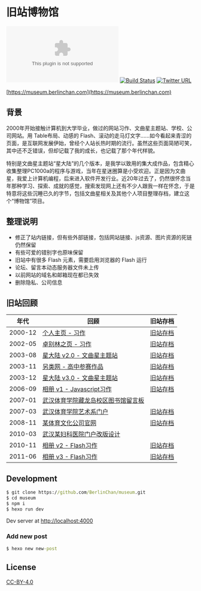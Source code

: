 # 旧站博物馆
![Website](https://img.shields.io/website/https/museum.berlinchan.com)
[![Build Status](https://travis-ci.com/BerlinChan/museum.svg?branch=master)](https://travis-ci.com/BerlinChan/museum)
[![Twitter URL](https://img.shields.io/twitter/url/https/BerlinChanCom?style=social)](https://twitter.com/BerlinChanCom)

[https://museum.berlinchan.com](https://museum.berlinchan.com)

## 背景
2000年开始接触计算机到大学毕业，做过的网站习作、文曲星主题站、学校、公司网站。用 Table布局、动感的 Flash、滚动的走马灯文字……如今看起来青涩的页面，是互联网发展伊始，曾经个人站长热时期的流行。虽然这些页面简陋可笑，其中还不乏错误，但却记载了我的成长，也记载了那个年代样貌。

特别是文曲星主题站“星大陆”的几个版本，是我学以致用的集大成作品，包含精心收集整理PC1000a的程序与游戏，当年在星迷圈算是小受欢迎。正是因为文曲星，我爱上计算机编程，后来进入软件开发行业。近20年过去了，仍然很怀念当年那种学习、探索、成就的感觉，搜索发现网上还有不少人跟我一样在怀念，于是特意将这些沉睡已久的字节，包括文曲星相关及其他个人项目整理存档，建立这个“博物馆”项目。

## 整理说明
- 修正了站内链接，但有些外部链接，包括网站链接、js资源、图片资源的死链仍然保留
- 有些可爱的错别字也原味保留
- 旧站中有很多 Flash 元素，需要启用浏览器的 Flash 运行
- 论坛、留言本动态服务器文件未上传
- 以前网站的域名和邮箱现在都已失效
- 删除隐私、公司信息

## 旧站回顾
|   年代  |   回顾  |   旧站存档    |
|--------|--------|--------------|
|   2000-12 |   [个人主页 - 习作](https://museum.berlinchan.com/2000/12/30/first-try/)    |   [旧站存档](https://museum.berlinchan.com/site/01-study/)    |
|   2002-05 |   [卓别林之页 - 习作](https://museum.berlinchan.com/2002/05/12/chaplin-page/)    |   [旧站存档](https://museum.berlinchan.com/site/02-study-Chaplin/)  |
|   2003-08 |   [星大陆 v2.0 - 文曲星主题站](https://museum.berlinchan.com/2003/08/16/star-land-v2/) |   [旧站存档](https://museum.berlinchan.com/site/03-starland-v2/) |
|   2003-11 |   [另类网 - 高中参赛作品](https://museum.berlinchan.com/2003/11/14/offbeat/)   |   [旧站存档](https://museum.berlinchan.com/site/05-offbeat/)  |
|   2003-12 |   [星大陆 v3.0 - 文曲星主题站](https://museum.berlinchan.com/2003/12/07/star-land-v3/) |   [旧站存档](https://museum.berlinchan.com/site/04-starland-v3/) |
|   2006-09 |   [相册 v1 - Javascript习作](https://museum.berlinchan.com/2006/09/20/gallery-v1/)    |   [旧站存档](https://museum.berlinchan.com/site/06-gallery-v1/website/)   |
|   2007-01 |   [武汉体育学院藏龙岛校区图书馆留言板](https://museum.berlinchan.com/2007/01/09/wipe-library-guestbook/)   |   |
|   2007-03 |   [武汉体育学院艺术系门户](https://museum.berlinchan.com/2007/03/15/wipe-art-portal/)    |   [旧站存档](https://museum.berlinchan.com/site/10-wipe-art-portal/index.html)  |
|   2008-11 |   [某体育文化公司官网](https://museum.berlinchan.com/2008/11/18/comeplay/) |   [旧站存档](https://museum.berlinchan.com/site/09-comeplay/)    |
|   2010-03 |   [武汉某妇科医院门户改版设计](https://museum.berlinchan.com/2010/03/29/hospital-job/) |   |
|   2010-11 |   [相册 v2 - Flash习作](https://museum.berlinchan.com/2010/11/23/gallery-v2/) |   [旧站存档](https://museum.berlinchan.com/site/07-gallery-v2/)   |
|   2011-06 |   [相册 v3 - Flash习作](https://museum.berlinchan.com/2011/06/20/gallery-v3/) |   [旧站存档](https://museum.berlinchan.com/site/08-gallery-v3/)   |

## Development
```cmd
$ git clone https://github.com/BerlinChan/museum.git
$ cd museum
$ npm i
$ hexo run dev
```
Dev server at [http://localhost:4000](http://localhost:4000)

### Add new post
```cmd
$ hexo new new-post
```

## License
[CC-BY-4.0](https://choosealicense.com/licenses/cc-by-sa-4.0/)
